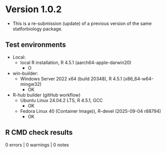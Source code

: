 # Version 1.0.2

* This is a re-submission (update) of a previous version of the same statforbiology package.

## Test environments
* Local:
  - local R installation, R 4.5.1 (aarch64-apple-darwin20)
    - O
* win-builder:
  - Windows Server 2022 x64 (build 20348), R 4.5.1 (x86_64-w64-mingw32)
    - OK
* R-hub builder (gitHub workflow)
  - Ubuntu Linux 24.04.2 LTS, R 4.5.1, GCC
    - OK
  - Fedora Linux 40 (Container Image)), R-devel (2025-09-04 r88794)
    - OK

## R CMD check results

0 errors | 0 warnings | 0 notes


